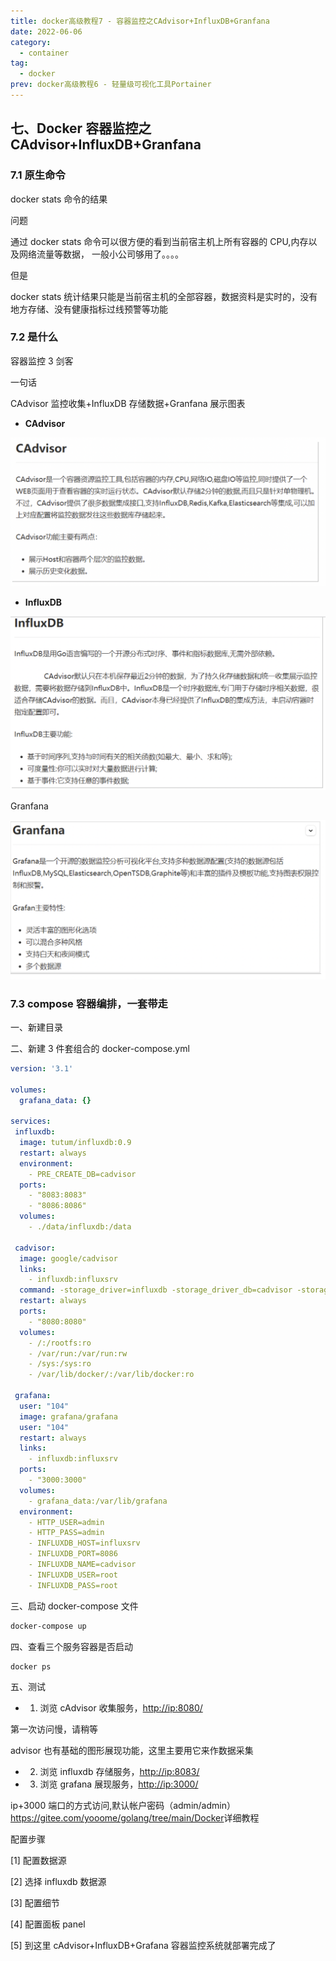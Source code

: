 ```yaml
---
title: docker高级教程7 - 容器监控之CAdvisor+InfluxDB+Granfana
date: 2022-06-06
category:
  - container
tag:
  - docker
prev: docker高级教程6 - 轻量级可视化工具Portainer
---
```


## 七、Docker 容器监控之 CAdvisor+InfluxDB+Granfana

### 7.1 原生命令

docker stats 命令的结果

问题

通过 docker stats 命令可以很方便的看到当前宿主机上所有容器的 CPU,内存以及网络流量等数据， 一般小公司够用了。。。。

但是

docker stats 统计结果只能是当前宿主机的全部容器，数据资料是实时的，没有地方存储、没有健康指标过线预警等功能

### 7.2 是什么

容器监控 3 剑客

一句话

CAdvisor 监控收集+InfluxDB 存储数据+Granfana 展示图表

- **CAdvisor**

![71](./images/71.png)

- **InfluxDB**

![72](./images/72.png)

Granfana

![73](./images/73.png)

### 7.3 compose 容器编排，一套带走

一、新建目录

二、新建 3 件套组合的 docker-compose.yml

```yaml
version: '3.1'
 
volumes:
  grafana_data: {}
 
services:
 influxdb:
  image: tutum/influxdb:0.9
  restart: always
  environment:
    - PRE_CREATE_DB=cadvisor
  ports:
    - "8083:8083"
    - "8086:8086"
  volumes:
    - ./data/influxdb:/data
 
 cadvisor:
  image: google/cadvisor
  links:
    - influxdb:influxsrv
  command: -storage_driver=influxdb -storage_driver_db=cadvisor -storage_driver_host=influxsrv:8086
  restart: always
  ports:
    - "8080:8080"
  volumes:
    - /:/rootfs:ro
    - /var/run:/var/run:rw
    - /sys:/sys:ro
    - /var/lib/docker/:/var/lib/docker:ro
 
 grafana:
  user: "104"
  image: grafana/grafana
  user: "104"
  restart: always
  links:
    - influxdb:influxsrv
  ports:
    - "3000:3000"
  volumes:
    - grafana_data:/var/lib/grafana
  environment:
    - HTTP_USER=admin
    - HTTP_PASS=admin
    - INFLUXDB_HOST=influxsrv
    - INFLUXDB_PORT=8086
    - INFLUXDB_NAME=cadvisor
    - INFLUXDB_USER=root
    - INFLUXDB_PASS=root

```

三、启动 docker-compose 文件

```bash
docker-compose up
```

四、查看三个服务容器是否启动

```bash
docker ps
```

五、测试

- 1. 浏览 cAdvisor 收集服务，<http://ip:8080/>

第一次访问慢，请稍等

advisor 也有基础的图形展现功能，这里主要用它来作数据采集

- 2. 浏览 influxdb 存储服务，<http://ip:8083/>

- 3. 浏览 grafana 展现服务，<http://ip:3000/>

ip+3000 端口的方式访问,默认帐户密码（admin/admin）
<https://gitee.com/yooome/golang/tree/main/Docker>详细教程

配置步骤

[1] 配置数据源

[2] 选择 influxdb 数据源

[3] 配置细节

[4] 配置面板 panel

[5] 到这里 cAdvisor+InfluxDB+Grafana 容器监控系统就部署完成了
